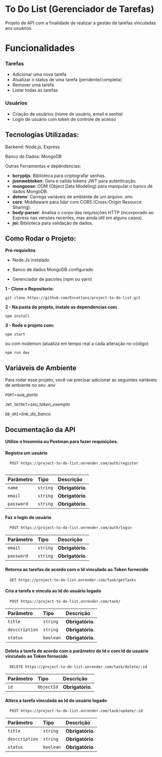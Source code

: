 
# **To Do List (Gerenciador de Tarefas)**

Projeto de API com a finalidade de realizar a gestão de tarefas vinculadas aos usuários.


# Funcionalidades

### Tarefas
- Adicionar uma nova tarefa
- Atualizar o status de uma tarefa (pendente/completa)
- Remover uma tarefa
- Listar todas as tarefas

### Usuários
- Criação de usuários (nome de usuário, email e senha)
- Login de usuário com token de controle de acesso

## Tecnologias Utilizadas:

Backend: Node.js, Express

Banco de Dados: MongoDB

Outras Ferramentas e depêndencias:
- **bcryptjs**: Biblioteca para criptografar senhas.
- **jsonwebtoken**: Gera e valida tokens JWT para autenticação.
- **mongoose**: ODM (Object Data Modeling) para manipular o banco de dados MongoDB.
- **dotenv**: Carrega variáveis de ambiente de um arquivo .env.
- **cors**: Middleware para lidar com CORS (Cross-Origin Resource Sharing).
- **body-parser**: Analisa o corpo das requisições HTTP (incorporado ao Express nas versões recentes, mas ainda útil em alguns casos).
- **joi:** Biblioteca para validação de dados.
## Como Rodar o Projeto:

**Pré-requisitos**:

- Node.Js instalado

- Banco de dados MongoDB configurado

- Gerenciador de pacotes (npm ou yarn)

**1 - Clone o Repositorio:**

    git clone https://github.com/Encattani/project-to-do-list.git

**2 - Na pasta do projeto, instale as dependencias com**

    npm install

**3 - Rode o projeto com:**

    npm start

ou com nodemon (atualiza em tempo real a cada alteração no código)

    npm run dev
## Variáveis de Ambiente

Para rodar esse projeto, você vai precisar adicionar as seguintes variáveis de ambiente no seu .env

`PORT`=*sua_porta*

`JWT_SECRET`=*seu_token_exemplo*

`DB_URI`=*link_do_banco*


## Documentação da API

**Utilize o Insomnia ou Postman para fazer requisições.**

#### Registra um usuário

```http
  POST https://project-to-do-list.onrender.com/auth/register
  
```

| Parâmetro   | Tipo       | Descrição                           |
| :---------- | :--------- | :---------------------------------- |
| `name` | `string` | **Obrigatório**. |
| `email` | `string` | **Obrigatório**. |
| `password` | `string` | **Obrigatório**.


#### Faz o login do usuário
```http
  POST https://project-to-do-list.onrender.com/auth/login
```

| Parâmetro   | Tipo       | Descrição                                   |
| :---------- | :--------- | :------------------------------------------ |
| `email`      | `string` | **Obrigatório**.|
| `password`      | `string` | **Obrigatório**. |


#### Retorna as tarefas de acordo com o Id vinculado ao Token fornecido
```http
  GET https://project-to-do-list.onrender.com/task/getTasks

```
#### Cria a tarefa e vincula ao Id do usuário logado

```http
  POST https://project-to-do-list.onrender.com/task/
  ```
| Parâmetro   | Tipo       | Descrição                                   |
| :---------- | :--------- | :------------------------------------------ |
| `title`      | `string` | **Obrigatório**.|
| `desccription`      | `string` | **Obrigatório**.|
| `status`      | `boolean` | **Obrigatório**.|

#### Deleta a tarefa de acordo com o parâmetro de Id e com Id de usuário vinculado ao Token fornecido

```http
  DELETE https://project-to-do-list.onrender.com/task/delete/:id
  ```
| Parâmetro   | Tipo       | Descrição                                   |
| :---------- | :--------- | :------------------------------------------ |
| `id`      | `ObjectId` | **Obrigatório**.|

#### Altera a tarefa vinculada ao Id do usuário logado

```http
  POST https://project-to-do-list.onrender.com/task/update/:id
  ```
| Parâmetro   | Tipo       | Descrição                                   |
| :---------- | :--------- | :------------------------------------------ |
| `title`      | `string` | **Obrigatório**.|
| `desccription`      | `string` | **Obrigatório**.|
| `status`      | `boolean` | **Obrigatório**.|








